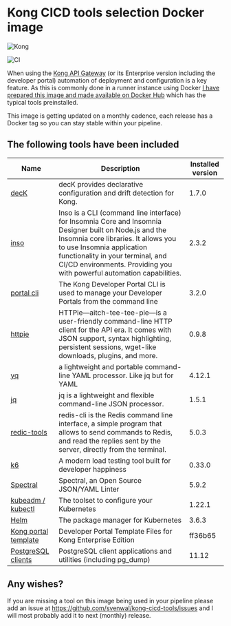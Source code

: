 # Kong CICD tools selection Docker image

![Kong](https://github.com/svenwal/kong-cicd-tools/raw/main/kong-dark.png)

![CI](https://github.com/svenwal/kong-cicd-tools/raw/main/badge.svg)

When using the [Kong API Gateway](https://konghq.com/) (or its Enterprise version including the developer portal) automation of deployment and configuration is a key feature. As this is commonly done in a runner instance using Docker [I have prepared this image and made available on Docker Hub](https://hub.docker.com/r/svenwal/kong-cicd-tools) which has the typical tools preinstalled.

This image is getting updated on a monthly cadence, each release has a Docker tag so you can stay stable within your pipeline.

## The following tools have been included

|Name|Description|Installed version|
|---|---|---|
|[decK](https://docs.konghq.com/deck/)|decK provides declarative configuration and drift detection for Kong.|1.7.0|
|[inso](https://support.insomnia.rest/collection/105-inso-cli)|Inso is a CLI (command line interface) for Insomnia Core and Insomnia Designer built on Node.js and the Insomnia core libraries. It allows you to use Insomnia application functionality in your terminal, and CI/CD environments. Providing you with powerful automation capabilities.|2.3.2|
|[portal cli](https://github.com/Kong/kong-portal-cli)|The Kong Developer Portal CLI is used to manage your Developer Portals from the command line|3.2.0|
|[httpie](https://httpie.io/)|HTTPie—aitch-tee-tee-pie—is a user-friendly command-line HTTP client for the API era. It comes with JSON support, syntax highlighting, persistent sessions, wget-like downloads, plugins, and more.|0.9.8|
|[yq](https://github.com/mikefarah/yq)|a lightweight and portable command-line YAML processor. Like jq but for YAML|4.12.1|
|[jq](https://stedolan.github.io/jq/)|jq is a lightweight and flexible command-line JSON processor.|1.5.1|
|[redic-tools](https://redis.io/topics/rediscli)|redis-cli is the Redis command line interface, a simple program that allows to send commands to Redis, and read the replies sent by the server, directly from the terminal.|5.0.3|
|[k6](https://k6.io/open-source)|A modern load testing tool built for developer happiness|0.33.0|
|[Spectral](https://github.com/stoplightio/spectral)|Spectral, an Open Source JSON/YAML Linter|5.9.2|
|[kubeadm / kubectl](https://kubernetes.io/docs/setup/production-environment/tools/kubeadm/install-kubeadm/)|The toolset to configure your Kubernetes|1.22.1|
|[Helm](https://helm.sh/)|The package manager for Kubernetes|3.6.3|
|[Kong portal template](https://github.com/Kong/kong-portal-templates)|Developer Portal Template Files for Kong Enterprise Edition|ff36b65|
|[PostgreSQL clients](https://www.postgresql.org/docs/11/reference-client.html)|PostgreSQL client applications and utilities (including pg_dump)|11.12|

## Any wishes?

If you are missing a tool on this image being used in your pipeline please add an issue at <https://github.com/svenwal/kong-cicd-tools/issues> and I will most probably add it to next (monthly) release.
